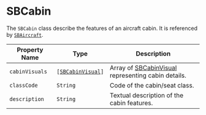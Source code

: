 # SBCabin

The `SBCabin` class describe the features of an aircraft cabin. It is referenced
by [`SBAircraft`](object-model/sbaircraft).

| Property Name  | Type                                                          | Description                                                                         |
|----------------|---------------------------------------------------------------|-------------------------------------------------------------------------------------|
| `cabinVisuals` | <code>[[SBCabinVisual](object-model/sbcabinvisual.md)]</code> | Array of [SBCabinVisual](object-model/sbcabinvisual.md) representing cabin details. |
| `classCode`    | `String`                                                      | Code of the cabin/seat class.                                                       |
| `description`  | `String`                                                      | Textual description of the cabin features.                                          |
